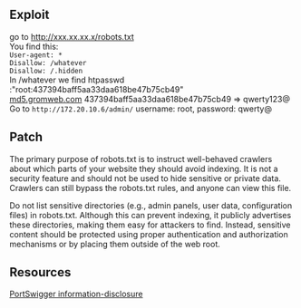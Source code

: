 ## Exploit

go to http://xxx.xx.xx.x/robots.txt<br>
You find this: <br> 
`User-agent: *`<br> 
`Disallow: /whatever`<br> 
`Disallow: /.hidden`<br>
In /whatever we find htpasswd :"root:437394baff5aa33daa618be47b75cb49"<br>
[md5.gromweb.com](https://md5.gromweb.com/) 437394baff5aa33daa618be47b75cb49 => qwerty123@<br>
Go to `http://172.20.10.6/admin/` username: root, password: qwerty@<br>




## Patch
The primary purpose of robots.txt is to instruct well-behaved crawlers about which parts of your website they should avoid indexing.
It is not a security feature and should not be used to hide sensitive or private data. Crawlers can still bypass the robots.txt rules, and anyone can view this file.


Do not list sensitive directories (e.g., admin panels, user data, configuration files) in robots.txt. Although this can prevent indexing, it publicly advertises these directories, making them easy for attackers to find.
Instead, sensitive content should be protected using proper authentication and authorization mechanisms or by placing them outside of the web root.

## Resources

[PortSwigger information-disclosure](https://portswigger.net/web-security/information-disclosure)
